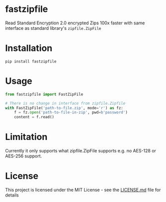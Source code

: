 # fastzipfile
Read Standard Encryption 2.0 encrypted Zips 100x faster with same interface as standard library's `zipfile.ZipFile`

# Installation
```
pip install fastzipfile
```
# Usage
```python
from fastzipfile import FastZipFile

# There is no change in interface from zipfile.Zipfile
with FastZipFile('path-to-file.zip', mode='r') as fz:
    f = fz.open('path-to-file-in-zip', pwd=b'password')
    content = f.read()
```

# Limitation
Currently it only supports what zipfile.ZipFile supports e.g. no AES-128 or AES-256 support.

# License
This project is licensed under the MIT License - see the [LICENSE.md](LICENSE.md) file for details



